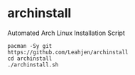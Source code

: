 # archinstall
Automated Arch Linux Installation Script

```
pacman -Sy git
https://github.com/Leahjen/archinstall
cd archinstall
./archinstall.sh
```
